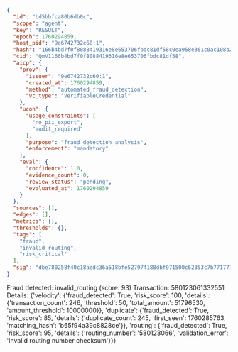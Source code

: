 ```json
{
  "id": "bd5bbfca80b6db0c",
  "scope": "agent",
  "key": "RESULT",
  "epoch": 1760294859,
  "host_pid": "9e6742732c60:1",
  "hash": "166b4bd7f0f8088419316e8e653706fbdc81df58c0ea958e361c0ac108b2013e",
  "cid": "QmV1166b4bd7f0f8088419316e8e653706fbdc81df58",
  "aicp": {
    "prov": {
      "issuer": "9e6742732c60:1",
      "created_at": 1760294859,
      "method": "automated_fraud_detection",
      "vc_type": "VerifiableCredential"
    },
    "ucon": {
      "usage_constraints": [
        "no_pii_export",
        "audit_required"
      ],
      "purpose": "fraud_detection_analysis",
      "enforcement": "mandatory"
    },
    "eval": {
      "confidence": 1.0,
      "evidence_count": 0,
      "review_status": "pending",
      "evaluated_at": 1760294859
    }
  },
  "sources": [],
  "edges": [],
  "metrics": {},
  "thresholds": {},
  "tags": [
    "fraud",
    "invalid_routing",
    "risk_critical"
  ],
  "sig": "dbe780258f40c18aedc36a518bfe527974188dbf971500c62353c7b77177722b"
}
```

Fraud detected: invalid_routing (score: 93)
Transaction: 580123061332551
Details: {'velocity': {'fraud_detected': True, 'risk_score': 100, 'details': {'transaction_count': 246, 'threshold': 50, 'total_amount': 51796530, 'amount_threshold': 10000000}}, 'duplicate': {'fraud_detected': True, 'risk_score': 85, 'details': {'duplicate_count': 245, 'first_seen': 1760285763, 'matching_hash': 'b65f94a39c8828ce'}}, 'routing': {'fraud_detected': True, 'risk_score': 95, 'details': {'routing_number': '580123066', 'validation_error': 'Invalid routing number checksum'}}}